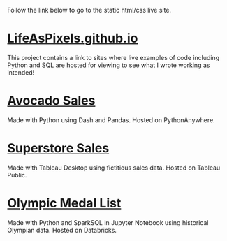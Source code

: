 Follow the link below to go to the static html/css live site.
# [LifeAsPixels.github.io](https://l1f34sp1x3ls.github.io/)

This project contains a link to sites where live examples of code including Python and SQL are hosted for viewing to see what I wrote working as intended!


# [Avocado Sales](http://lifeaspixels.pythonanywhere.com/)

Made with Python using Dash and Pandas. Hosted on PythonAnywhere.

# [Superstore Sales](https://public.tableau.com/app/profile/shawn.nix/viz/SampleSuperstoreRegionalSales/RegionalProfits)

Made with Tableau Desktop using fictitious sales data. Hosted on Tableau Public.

# [Olympic Medal List](https://databricks-prod-cloudfront.cloud.databricks.com/public/4027ec902e239c93eaaa8714f173bcfc/2986145740543685/22998367939125/4203231664135560/latest.html)

Made with Python and SparkSQL in Jupyter Notebook using historical Olympian data. Hosted on Databricks.
